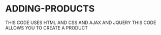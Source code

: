 # ADDING-PRODUCTS
THIS CODE USES HTML AND CSS AND AJAX AND JQUERY THIS CODE ALLOWS YOU TO CREATE A PRODUCT 
